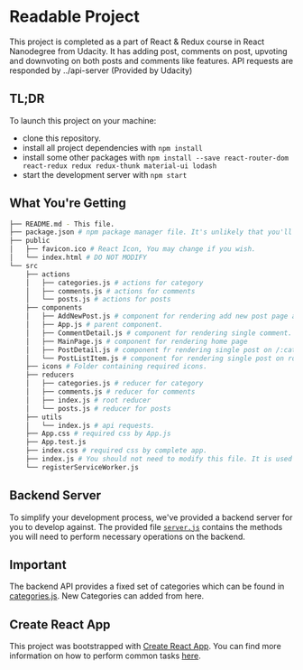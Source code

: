 # Readable Project

This project is completed as a part of React & Redux course in React Nanodegree from Udacity. It has adding post, comments on post, upvoting and downvoting on both posts and comments like features. API requests are responded by ../api-server (Provided by Udacity)

## TL;DR

To launch this project on your machine:

* clone this repository.
* install all project dependencies with `npm install`
* install some other packages with `npm install --save react-router-dom react-redux redux redux-thunk material-ui lodash`
* start the development server with `npm start`

## What You're Getting
```bash
├── README.md - This file.
├── package.json # npm package manager file. It's unlikely that you'll need to modify this.
├── public
│   ├── favicon.ico # React Icon, You may change if you wish.
│   └── index.html # DO NOT MODIFY
└── src
    ├── actions
    │   ├── categories.js # actions for category
    │   ├── comments.js # actions for comments
    │   └── posts.js # actions for posts
    ├── components
    │   ├── AddNewPost.js # component for rendering add new post page and edit post page.
    │   ├── App.js # parent component.
    │   ├── CommentDetail.js # component for rendering single comment.
    │   ├── MainPage.js # component for rendering home page
    │   ├── PostDetail.js # component fr rendering single post on /:category/:postId
    │   └── PostListItem.js # component for rendering single post on root route     
    ├── icons # Folder containing required icons.
    ├── reducers 
    │   ├── categories.js # reducer for category
    │   ├── comments.js # reducer for comments
    │   ├── index.js # root reducer
    │   └── posts.js # reducer for posts
    ├── utils
    │   └── index.js # api requests.
    ├── App.css # required css by App.js
    ├── App.test.js
    ├── index.css # required css by complete app.
    ├── index.js # You should not need to modify this file. It is used for DOM rendering only.
    └── registerServiceWorker.js
```

## Backend Server

To simplify your development process, we've provided a backend server for you to develop against. The provided file [`server.js`](../api-server/server.js) contains the methods you will need to perform necessary operations on the backend.

## Important
The backend API provides a fixed set of categories which can be found in [categories.js](../api-server/categories.js). New Categories can added from here.

## Create React App

This project was bootstrapped with [Create React App](https://github.com/facebookincubator/create-react-app). You can find more information on how to perform common tasks [here](https://github.com/facebookincubator/create-react-app/blob/master/packages/react-scripts/template/README.md).
